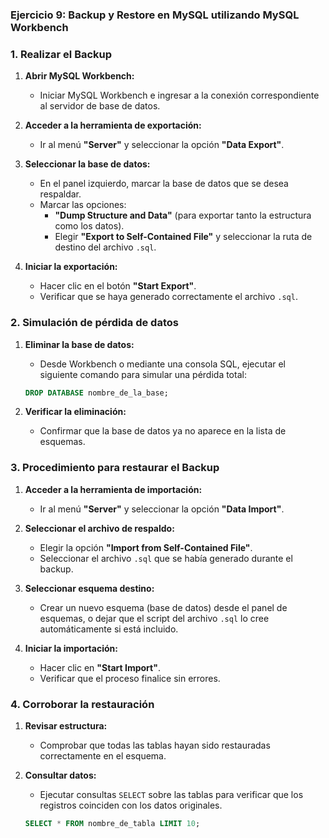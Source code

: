 ### **Ejercicio 9: Backup y Restore en MySQL utilizando MySQL Workbench**


### **1. Realizar el Backup**

1. **Abrir MySQL Workbench:**

   - Iniciar MySQL Workbench e ingresar a la conexión correspondiente al servidor de base de datos.

2. **Acceder a la herramienta de exportación:**

   - Ir al menú **"Server"** y seleccionar la opción **"Data Export"**.

3. **Seleccionar la base de datos:**

   - En el panel izquierdo, marcar la base de datos que se desea respaldar.
   - Marcar las opciones:
     - **"Dump Structure and Data"** (para exportar tanto la estructura como los datos).
     - Elegir **"Export to Self-Contained File"** y seleccionar la ruta de destino del archivo `.sql`.

4. **Iniciar la exportación:**
   - Hacer clic en el botón **"Start Export"**.
   - Verificar que se haya generado correctamente el archivo `.sql`.

### **2. Simulación de pérdida de datos**

1. **Eliminar la base de datos:**

   - Desde Workbench o mediante una consola SQL, ejecutar el siguiente comando para simular una pérdida total:

   ```sql
   DROP DATABASE nombre_de_la_base;
   ```

2. **Verificar la eliminación:**
   - Confirmar que la base de datos ya no aparece en la lista de esquemas.

### **3. Procedimiento para restaurar el Backup**

1. **Acceder a la herramienta de importación:**

   - Ir al menú **"Server"** y seleccionar la opción **"Data Import"**.

2. **Seleccionar el archivo de respaldo:**

   - Elegir la opción **"Import from Self-Contained File"**.
   - Seleccionar el archivo `.sql` que se había generado durante el backup.

3. **Seleccionar esquema destino:**

   - Crear un nuevo esquema (base de datos) desde el panel de esquemas, o dejar que el script del archivo `.sql` lo cree automáticamente si está incluido.

4. **Iniciar la importación:**
   - Hacer clic en **"Start Import"**.
   - Verificar que el proceso finalice sin errores.

### **4. Corroborar la restauración**

1. **Revisar estructura:**

   - Comprobar que todas las tablas hayan sido restauradas correctamente en el esquema.

2. **Consultar datos:**

   - Ejecutar consultas `SELECT` sobre las tablas para verificar que los registros coinciden con los datos originales.

   ```sql
   SELECT * FROM nombre_de_tabla LIMIT 10;
   ```